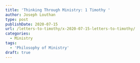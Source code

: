 ```yaml
---
title: 'Thinking Through Ministry: 1 Timothy '
author: Joseph Louthan
type: post
publishDate: 2020-07-15
url: /letters-to-timothy/x-2020-07-15-letters-to-timothy/
categories:
  - Ministry
tags:
  - 'Philosophy of Ministry'
draft: true
---
```

